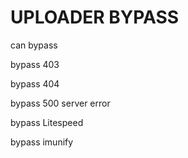 # UPLOADER BYPASS

can bypass 

bypass 403

bypass 404

bypass 500 server error

bypass Litespeed

bypass imunify
